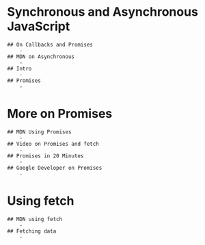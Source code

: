 # Synchronous and Asynchronous JavaScript
    ## On Callbacks and Promises 
        - 
    ## MDN on Asynchronous 
        - 
    ## Intro 
        - 
    ## Promises 
        - 

# More on Promises
    ## MDN Using Promises 
        - 
    ## Video on Promises and fetch 
        - 
    ## Promises in 20 Minutes 
        - 
    ## Google Developer on Promises 
        - 

# Using fetch
    ## MDN using fetch 
        - 
    ## Fetching data
        - 
